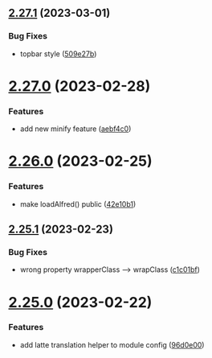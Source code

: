 ## [2.27.1](https://github.com/baumrock/RockFrontend/compare/v2.27.0...v2.27.1) (2023-03-01)


### Bug Fixes

* topbar style ([509e27b](https://github.com/baumrock/RockFrontend/commit/509e27b66017567b95ea7ed43355e64d4bdd2ce9))



# [2.27.0](https://github.com/baumrock/RockFrontend/compare/v2.26.0...v2.27.0) (2023-02-28)


### Features

* add new minify feature ([aebf4c0](https://github.com/baumrock/RockFrontend/commit/aebf4c0a9f896b44be8201b98d39cf20fb88a1c4))



# [2.26.0](https://github.com/baumrock/RockFrontend/compare/v2.25.1...v2.26.0) (2023-02-25)


### Features

* make loadAlfred() public ([42e10b1](https://github.com/baumrock/RockFrontend/commit/42e10b10d3e5ba1c51869912c8ec1a42f3851efc))



## [2.25.1](https://github.com/baumrock/RockFrontend/compare/v2.25.0...v2.25.1) (2023-02-23)


### Bug Fixes

* wrong property wrapperClass --> wrapClass ([c1c01bf](https://github.com/baumrock/RockFrontend/commit/c1c01bf36fa17ad716fbbdc277b9d35673733f4b))



# [2.25.0](https://github.com/baumrock/RockFrontend/compare/v2.24.0...v2.25.0) (2023-02-22)


### Features

* add latte translation helper to module config ([96d0e00](https://github.com/baumrock/RockFrontend/commit/96d0e00d1172cc702fd279214a7d0d047b9e2bfe))



